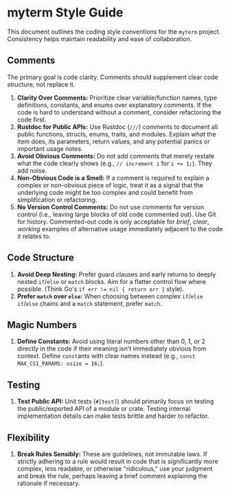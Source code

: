 # myterm Style Guide

This document outlines the coding style conventions for the `myterm` project. Consistency helps maintain readability and ease of collaboration.

## Comments

The primary goal is code clarity. Comments should supplement clear code structure, not replace it.

1.  **Clarity Over Comments:** Prioritize clear variable/function names, type definitions, constants, and enums over explanatory comments. If the code is hard to understand without a comment, consider refactoring the code first.
2.  **Rustdoc for Public APIs:** Use Rustdoc (`///`) comments to document all public functions, structs, enums, traits, and modules. Explain *what* the item does, its parameters, return values, and any potential panics or important usage notes.
3.  **Avoid Obvious Comments:** Do not add comments that merely restate what the code clearly shows (e.g., `// increment i` for `i += 1;`). They add noise.
4.  **Non-Obvious Code is a Smell:** If a comment is required to explain a complex or non-obvious piece of logic, treat it as a signal that the underlying code might be too complex and could benefit from simplification or refactoring.
5.  **No Version Control Comments:** Do not use comments for version control (i.e., leaving large blocks of old code commented out). Use Git for history. Commented-out code is only acceptable for *brief*, *clear*, *working* examples of alternative usage immediately adjacent to the code it relates to.

## Code Structure

1.  **Avoid Deep Nesting:** Prefer guard clauses and early returns to deeply nested `if`/`else` or `match` blocks. Aim for a flatter control flow where possible. (Think Go's `if err != nil { return err }` style).
2.  **Prefer `match` over `else`:** When choosing between complex `if`/`else if`/`else` chains and a `match` statement, prefer `match`.

## Magic Numbers

1.  **Define Constants:** Avoid using literal numbers other than 0, 1, or 2 directly in the code if their meaning isn't immediately obvious from context. Define `const`ants with clear names instead (e.g., `const MAX_CSI_PARAMS: usize = 16;`).

## Testing

1.  **Test Public API:** Unit tests (`#[test]`) should primarily focus on testing the public/exported API of a module or crate. Testing internal implementation details can make tests brittle and harder to refactor.

## Flexibility

1.  **Break Rules Sensibly:** These are guidelines, not immutable laws. If strictly adhering to a rule would result in code that is significantly more complex, less readable, or otherwise "ridiculous," use your judgment and break the rule, perhaps leaving a brief comment explaining the rationale if necessary.

